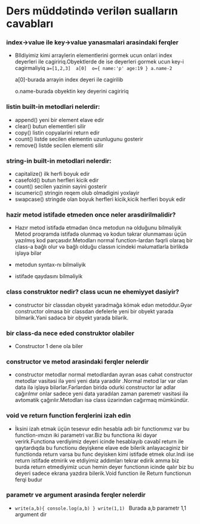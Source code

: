 # Ders müddətində verilən sualların cavabları

 ###  index->value ile key->value yanasmalari arasindaki ferqler

  * BIldiyimiz kimi arraylerin elementlerini gormek ucun onlari index deyerleri
   ile cagiririq.Obyektlerde de ise deyerleri gormek ucun key-i cagirmaliyiq
   `
     a=[1,2,3] 
     a[0] 
     o={
   name:'p'
   age:19
   }
   a.name-2
   `
   
    a[0]-burada arrayin index deyeri ile cagirilib
   
   
    o.name-burada obyektin key deyerini cagiririq
   
   
   
   

 ### listin built-in metodlari nelerdir:

 * append() yeni bir element elave edir
 * clear() butun elementleri silir
 * copy() listin copyalarini return edir
 * count() listde secilen elementin uzunlugunu gosterir
 * remove() listde secilen elementi silir 

 ### string-in built-in metodlari nelerdir:
 * capitalize() ilk herfi boyuk edir
 * casefold() butun herfleri kicik edir
 * count() secilen yazinin sayini gosterir
 * iscumeric() stringin reqem olub olmadigini yoxlayir
 * swapcase() stringde olan boyuk herfleri kicik,kicik herfleri boyuk edir

 ### hazir metod istifade etmeden once neler arasdirilmalidir?

 * Hazır metod istifadə etmədən öncə metodun nə olduğunu bilməliyik
   Metod proqramda istifadə olunmaq və kodun təkrar olunmaması üçün yazılmış  kod parçasıdır.Metodları normal function-lardan fəqrli olaraq bir class-a bağlı olur və bağlı olduğu classın icindeki məlumatlarla birlikdə işləyə bilər
   
 * metodun syntax-nı bilməliyik
 
 * istifade qaydasını bilməliyik
  
  
 
 ### class construktor nedir? class ucun ne ehemiyyet dasiyir?

  * constructor bir classdan obyekt yaradmağa kömək edən metoddur.Əyər  constructor olmasa bir classdan defelerle yeni bir obyekt yarada bilmərik.Yəni sadəcə bir obyekt yarada bilərik.
     
 
 ### bir class-da nece eded construktor olabiler

  * Constructor 1 dene  ola biler 
 
 ### constructor ve metod arasindaki ferqler nelerdir

  *  constructor metodlar normal metodlardan ayıran əsas cəhət constructor metodlar vasitəsi ilə yeni yeni data yaradılır
     .Normal metod lar var olan data ilə işləyə bilərlər.Fərlərdən biridə odurki constructor lar adlar cağırılmır onlar sadece yeni data yaradılan zaman paremetr vasitəsi ilə    avtomatik çağırılır.Metodları isə class üzərindən cağırmaq mümkündür.
    
  

 
 ### void ve return function ferqlerini izah edin

  * İksini izah etmək üçün tesevur edin hesabla adlı bir functionımız var bu function-ımızın iki parametri var.Biz   bu      functiona  iki dəyər  verirk.Functiona  verdiyimiz deyeri icinde hesablayıb cavabî return ile
  qaytardıqda bu functionu deyişkene elave ede bilerik anlayacaginiz bir functionda 
  return varsa bu func  deyisken kimi istifade etmek olur.Indi ise return istifade etmirik ve etdiyimiz addımları 
  tekrar edirik amma biz burda return etmediyimiz ucun hemin deyer functionın icinde qalır biz bu deyeri sadece 
  ekrana yazdıra bilerik.Void function ile Return functionun ferqi budur
  
 
 ### parametr ve argument arasinda ferqler nelerdir
 
  * 
    `write(a,b){
    console.log(a,b)
    }
    write(1,1)
    `
    Burada a,b  parametr 1,1 argument dir
